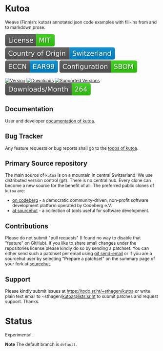 # Kutoa

Weave (Finnish: kutoa) annotated json code examples with fill-ins from and to markdown prose.

[![License](docs/badges/license-spdx-mit.svg)](https://git.sr.ht/~sthagen/kutoa/tree/default/item/LICENSE)
[![Country of Origin](docs/badges/country-of-origin-name-switzerland-neutral.svg)](https://git.sr.ht/~sthagen/kutoa/tree/default/item/COUNTRY-OF-ORIGIN)
[![Export Classification Control Number (ECCN)](docs/badges/export-control-classification-number_eccn-ear99-neutral.svg)](https://git.sr.ht/~sthagen/kutoa/tree/default/item/EXPORT-CONTROL-CLASSIFICATION-NUMBER)
[![Configuration](docs/badges/configuration-sbom.svg)](https://git.sr.ht/~sthagen/kutoa/tree/default/item/docs/third-party/README.md)

[![Version](https://img.shields.io/pypi/v/kutoa.svg?style=flat)](https://pypi.python.org/pypi/kutoa/)
[![Downloads](https://static.pepy.tech/badge/kutoa/month)](https://pepy.tech/project/kutoa)
[![Supported Versions](https://img.shields.io/pypi/pyversions/kutoa.svg?style=flat)](https://pypi.python.org/pypi/kutoa/)
[![Maintenance Status](docs/badges/downloads-per-month.svg)](https://git.sr.ht/~sthagen/kutoa/log)

## Documentation

User and developer [documentation of kutoa](https://codes.dilettant.life/docs/kutoa).

## Bug Tracker

Any feature requests or bug reports shall go to the [todos of kutoa](https://todo.sr.ht/~sthagen/kutoa).

## Primary Source repository

The main source of `kutoa` is on a mountain in central Switzerland.
We use distributed version control (git).
There is no central hub.
Every clone can become a new source for the benefit of all.
The preferred public clones of `kutoa` are:

* [on codeberg](https://codeberg.org/sthagen/kutoa) - a democratic community-driven, non-profit software development platform operated by Codeberg e.V.
* [at sourcehut](https://git.sr.ht/~sthagen/kutoa) - a collection of tools useful for software development.

## Contributions

Please do not submit "pull requests" (I found no way to disable that "feature" on GitHub).
If you like to share small changes under the repositories license please kindly do so by sending a patchset.
You can either send such a patchset per email using [git send-email](https://git-send-email.io) or
if you are a sourcehut user by selecting "Prepare a patchset" on the summary page of your fork at [sourcehut](https://git.sr.ht/).

## Support

Please kindly submit issues at https://todo.sr.ht/~sthagen/kutoa or write plain text email to ~sthagen/kutoa@lists.sr.ht to submit patches and request support. Thanks.

# Status

Experimental.

**Note** The default branch is `default`.
